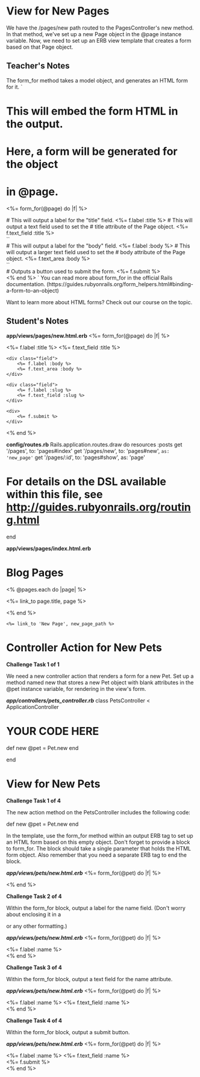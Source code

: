 # View for New Pages
We have the /pages/new path routed to the PagesController's new method.
In that method, we've set up a new Page object in the @page instance variable.
Now, we need to set up an ERB view template that creates a form based on that Page object.

## Teacher's Notes

The form_for method takes a model object, and generates an HTML form for it.
`
# This will embed the form HTML in the output.
# Here, a form will be generated for the object
# in @page.
<%= form_for(@page) do |f| %>
  <div class="field">
    # This will output a label for the "title" field.
    <%= f.label :title %>
    # This will output a text field used to set the
    # title attribute of the Page object.
    <%= f.text_field :title %>
  </div>
``
  <div class="field">
    # This will output a label for the "body" field.
    <%= f.label :body %>
    # This will output a larger text field used to set the
    # body attribute of the Page object.
    <%= f.text_area :body %>
  </div>
``
  <div>
    # Outputs a button used to submit the form.
    <%= f.submit %>
  </div>
<% end %>
`
You can read more about form_for in the official Rails documentation.
(https://guides.rubyonrails.org/form_helpers.html#binding-a-form-to-an-object)

Want to learn more about HTML forms? Check out our course on the topic.

## Student's Notes

__app/views/pages/new.html.erb__
<%= form_for(@page) do |f| %>
	<div class="field">
		<%= f.label :title %>
		<%= f.text_field :title %>
	</div>

	<div class="field">
		<%= f.label :body %>
		<%= f.text_area :body %>
	</div>

	<div class="field">
		<%= f.label :slug %>
		<%= f.text_field :slug %>
	</div>

	<div>
		<%= f.submit %>
	</div>
<% end %>

__config/routes.rb__
Rails.application.routes.draw do
  resources :posts
  get '/pages', to: 'pages#index'
  get '/pages/new', to: 'pages#new', `as: 'new_page'`
  get '/pages/:id', to: 'pages#show', as: 'page'

  # For details on the DSL available within this file, see http://guides.rubyonrails.org/routing.html
end

__app/views/pages/index.html.erb__
<h1>Blog Pages</h1>

<%  @pages.each do |page| %>
	<p><%= link_to page.title, page %></p>
<% end %>

`<%= link_to 'New Page', new_page_path %>`

# Controller Action for New Pets

**Challenge Task 1 of 1**

We need a new controller action that renders a form for a new Pet.
Set up a method named new that stores a new Pet object with blank attributes in the @pet instance variable, for rendering in the view's form.

___app/controllers/pets_controller.rb___
class PetsController < ApplicationController

  # YOUR CODE HERE
  def new
  	@pet = Pet.new
  end

end

# View for New Pets

**Challenge Task 1 of 4**

The new action method on the PetsController includes the following code:

def new
  @pet = Pet.new
end

In the template, use the form_for method within an output ERB tag to set up an HTML form based on this empty object. Don't forget to provide a block to form_for. The block should take a single parameter that holds the HTML form object. Also remember that you need a separate ERB tag to end the block.

___app/views/pets/new.html.erb___
<%= form_for(@pet) do |f| %>

​<% end %>

**Challenge Task 2 of 4**

Within the form_for block, output a label for the name field. (Don't worry about enclosing it in a <div> or any other formatting.)

___app/views/pets/new.html.erb___
<%= form_for(@pet) do |f| %>
	<div class="field">
		<%= f.label :name %>
	</div>
<% end %>

**Challenge Task 3 of 4**

Within the form_for block, output a text field for the name attribute.

___app/views/pets/new.html.erb___
<%= form_for(@pet) do |f| %>
	<div class="field">
		<%= f.label :name %>
		<%= f.text_field :name %>
	</div>
<% end %>

**Challenge Task 4 of 4**

Within the form_for block, output a submit button.

___app/views/pets/new.html.erb___
<%= form_for(@pet) do |f| %>
	<div class="field">
		<%= f.label :name %>
		<%= f.text_field :name %>
	</div>
	<div>
		<%= f.submit %>
	</div>
<% end %>
